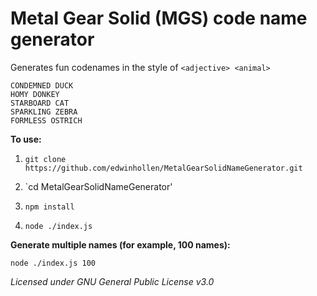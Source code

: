 # Metal Gear Solid (MGS) code name generator

Generates fun codenames in the style of `<adjective> <animal>`

```
CONDEMNED DUCK
HOMY DONKEY
STARBOARD CAT
SPARKLING ZEBRA
FORMLESS OSTRICH
```

**To use:**

1. `git clone https://github.com/edwinhollen/MetalGearSolidNameGenerator.git`

2. `cd MetalGearSolidNameGenerator'

3. `npm install`

4. `node ./index.js`

**Generate multiple names (for example, 100 names):**

`node ./index.js 100`


*Licensed under GNU General Public License v3.0*

